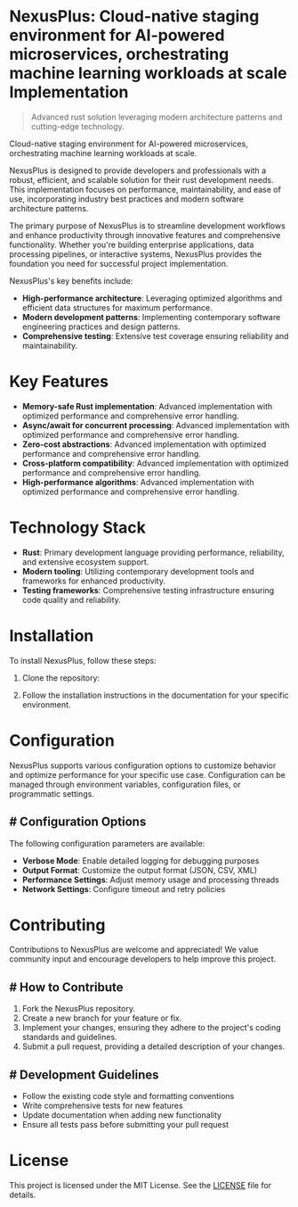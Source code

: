 <!-- fallback_NexusPlus_20250802212008_12429 -->

# NexusPlus: Cloud-native staging environment for AI-powered microservices, orchestrating machine learning workloads at scale Implementation
> Advanced rust solution leveraging modern architecture patterns and cutting-edge technology.

Cloud-native staging environment for AI-powered microservices, orchestrating machine learning workloads at scale.

NexusPlus is designed to provide developers and professionals with a robust, efficient, and scalable solution for their rust development needs. This implementation focuses on performance, maintainability, and ease of use, incorporating industry best practices and modern software architecture patterns.

The primary purpose of NexusPlus is to streamline development workflows and enhance productivity through innovative features and comprehensive functionality. Whether you're building enterprise applications, data processing pipelines, or interactive systems, NexusPlus provides the foundation you need for successful project implementation.

NexusPlus's key benefits include:

* **High-performance architecture**: Leveraging optimized algorithms and efficient data structures for maximum performance.
* **Modern development patterns**: Implementing contemporary software engineering practices and design patterns.
* **Comprehensive testing**: Extensive test coverage ensuring reliability and maintainability.

# Key Features

* **Memory-safe Rust implementation**: Advanced implementation with optimized performance and comprehensive error handling.
* **Async/await for concurrent processing**: Advanced implementation with optimized performance and comprehensive error handling.
* **Zero-cost abstractions**: Advanced implementation with optimized performance and comprehensive error handling.
* **Cross-platform compatibility**: Advanced implementation with optimized performance and comprehensive error handling.
* **High-performance algorithms**: Advanced implementation with optimized performance and comprehensive error handling.

# Technology Stack

* **Rust**: Primary development language providing performance, reliability, and extensive ecosystem support.
* **Modern tooling**: Utilizing contemporary development tools and frameworks for enhanced productivity.
* **Testing frameworks**: Comprehensive testing infrastructure ensuring code quality and reliability.

# Installation

To install NexusPlus, follow these steps:

1. Clone the repository:


2. Follow the installation instructions in the documentation for your specific environment.

# Configuration

NexusPlus supports various configuration options to customize behavior and optimize performance for your specific use case. Configuration can be managed through environment variables, configuration files, or programmatic settings.

## # Configuration Options

The following configuration parameters are available:

* **Verbose Mode**: Enable detailed logging for debugging purposes
* **Output Format**: Customize the output format (JSON, CSV, XML)
* **Performance Settings**: Adjust memory usage and processing threads
* **Network Settings**: Configure timeout and retry policies

# Contributing

Contributions to NexusPlus are welcome and appreciated! We value community input and encourage developers to help improve this project.

## # How to Contribute

1. Fork the NexusPlus repository.
2. Create a new branch for your feature or fix.
3. Implement your changes, ensuring they adhere to the project's coding standards and guidelines.
4. Submit a pull request, providing a detailed description of your changes.

## # Development Guidelines

* Follow the existing code style and formatting conventions
* Write comprehensive tests for new features
* Update documentation when adding new functionality
* Ensure all tests pass before submitting your pull request

# License

This project is licensed under the MIT License. See the [LICENSE](https://github.com/cerenyilmazjinx/NexusPlus/blob/main/LICENSE) file for details.
